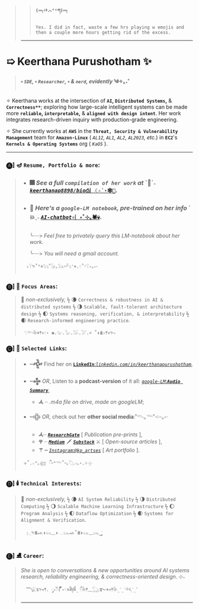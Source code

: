 > > #### `(═╕҂º෴°ˣཀ)═╕`
> > ```
> > Yes. I did in fact, waste a few hrs playing w emojis and then a couple more hours getting rid of the excess.
> > ```
> 
> ---
# ➯ Keerthana Purushotham ✨
> #### ༚ *`SDE`,* ༚ *`Researcher`,* ༚ *& `nerd`, evidently* ༄✧｡˖˚
> 
 ✧ Keerthana works at the intersection of **`AI`, `Distributed Systems`,** & **`Correctness**`**; exploring how large-scale intelligent systems can be made more **`reliable`, `interpretable`,** & **`aligned with design intent`**. Her work integrates research-driven inquiry with production-grade engineering.

 ✧ She currently works at **`AWS`** in the **`Threat, Security & Vulnerability Management`** team for **`Amazon-Linux`** ( *`AL12`, `AL1`, `AL2`, `AL2023`, etc.*) in **`EC2`**'s **`Kernels & Operating Systems`** org ( *`KaOS`* ).
 
---
### 🅐]  🪔 **`Resume, Portfolio & more`:**
> - ### 🎆 *See a full **`compilation of her work`** at* \`🧨ˊ˗ [*`keerthanap8898/bio`*`⎙︴☾✧˙⋆🕸️👻`](https://github.com/keerthanap8898/bio#-links).
> - ### 🎇 *Here's a **`google-LM notebook`**, pre-trained on her info* \`💥ˎ˗ [*`AI-chatbot`*`⚛︴༚˚⊹｡🕷💀`](https://notebooklm.google.com/notebook/fe2125af-e6e0-4815-8181-041b267e3b8b?artifactId=133e9897-8c8b-4dcf-89e3-a0a0da965655). 
>   ╰┈┈> *Feel free to privately query this LM-notebook about her work.*
>     
>   ╰┈┈> *You will need a gmail account.*
> ```
>   ✧𓋼𖧧˚°⚘𓃙˚𓃠｡𓃥￮𓃚'⚘.𓏲˚𓍊𓋼✧｡༚⋅
> ```
### 🅑] 🧣 **`Focus Areas`**:
> 🍁 *non-exclusively,*  ϟ  🌘 `Correctness & robustness in AI & distributed systems`  ϟ  🌗 `Scalable, fault-tolerant architecture design`  ϟ  🌓 `Systems reasoning, verification, & interpretability`  ϟ  🌒 `Research-informed engineering practice`.
> ```
>  𓇢𓆸𓇗⚘𖤣𖥧𓏲⋆ ✾.𓅰.𓅭.𓅮.𓅯.𖡼 ˚↟𖠰✧𖤣𖥧𖧧✧
> ```
### 🅒]  🎃 **`Selected Links`**:
> - **┈𒅒** Find her on [**`LinkedIn`**:*`linkedin.com/in/keerthanapurushotham`*](https://linkedin.com/in/keerthanapurushotham),
> 
> - **┈𒈔**  *OR*, Listen to a **podcast-version** of it all: [*`google-LM`*:***`Audio Summary`***](https://drive.google.com/file/d/1TIv9bmw2HRo9JkZyHOzG4XH6CTmgmjTd/view),
>     - **𖥂** ┈ *.m4a file on drive, made on googleLM*;
> - **┈𒇫**  *OR*, check out her **other social media**:˚𓆞｡𓆝˚𓆟｡༚⋅
>     - **𖥂**┈ [***`ResearchGate`***](https://www.researchgate.net/profile/Keerthana-Purushotham) [ *Publication pre-prints* ],
>     - **𖣂** ┈ ***[`Medium`](https://medium.com/@keerthanapurushotham)*** 🗡️ ***[`Substack`](https://substack.com/@keerthanapurushotham)*** ⚔️ [ *Open-source articles* ],
>     - **⚚ ┈** [*`Instagram`*:*`@kp_artses`*](https://instagram.com/kp_artses) [ *Art portfolio* ].
> ```
>  ⟢˚.☆°｡𓆉 ྀ￮°𓆝˚￮｡𓆡☆｡⋆.݁݁✧𓇼
> ```
### 🅓]  🕯️ **`Technical Interests`**:
> 🍂 *non-exclusively,*  ϟ  🌘 `AI System Reliability`  ϟ   🌗 `Distributed Computing`  ϟ   🌖 `Scalable Machine Learning Infrastructure`  ϟ   🌔 `Program Analysis`  ϟ  🌓 `Dataflow Optimization`  ϟ   🌒 `Systems for Alignment & Verification`.
> ```
>   𓂇𖧧𖠰ᨒ↟𓃬﹏↟𓂃𓃮ᨒ˚𖠰࣪↟𓃮﹏𓃮‿་༘
> ```
### 🅔]  ⛸️ **`Career`**:
> *She is open to conversations & new opportunities around AI systems research, reliability engineering, & correctness-oriented design*. ⊹˖
> ```
>   ﹌𓆤༉𖧧𖥧𖤣. ༘༝ၴ( ၴႅၴ˖𓏲⚘ཐི༏ཋྀˎ ྀ𓏲𓇗𖤣﹏𓆏࿐⚘𖥧𖤣𓇗ˎˊˎˊ𓆈ˊˎ゛
> ```
> ---


